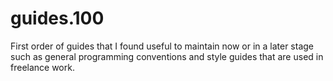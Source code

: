 guides.100
==========

First order of guides that I found useful to maintain now or in a later stage such as general programming conventions and style guides that are used in freelance work.